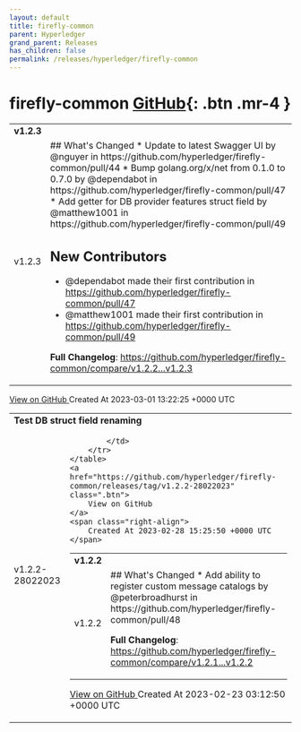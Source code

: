 ```yaml
---
layout: default
title: firefly-common
parent: Hyperledger
grand_parent: Releases
has_children: false
permalink: /releases/hyperledger/firefly-common
---
```


# firefly-common <span class="fs-3 right-align">[GitHub](https://github.com/hyperledger/firefly-common){: .btn .mr-4 }</span>


<div>
    <table>
        <tr>
            <td colspan="2">
                <b>
                    v1.2.3
                </b>
            </td>
        </tr>
        <tr>
            <td>
                <span class="chip">
                    v1.2.3
                </span>
            </td>
            <td>
                ## What's Changed
* Update to latest Swagger UI by @nguyer in https://github.com/hyperledger/firefly-common/pull/44
* Bump golang.org/x/net from 0.1.0 to 0.7.0 by @dependabot in https://github.com/hyperledger/firefly-common/pull/47
* Add getter for DB provider features struct field by @matthew1001 in https://github.com/hyperledger/firefly-common/pull/49

## New Contributors
* @dependabot made their first contribution in https://github.com/hyperledger/firefly-common/pull/47
* @matthew1001 made their first contribution in https://github.com/hyperledger/firefly-common/pull/49

**Full Changelog**: https://github.com/hyperledger/firefly-common/compare/v1.2.2...v1.2.3
            </td>
        </tr>
    </table>
    <a href="https://github.com/hyperledger/firefly-common/releases/tag/v1.2.3" class=".btn">
        View on GitHub
    </a>
    <span class="right-align">
        Created At 2023-03-01 13:22:25 +0000 UTC
    </span>
</div>

<div>
    <table>
        <tr>
            <td colspan="2">
                <b>
                    Test DB struct field renaming
                </b>
            </td>
        </tr>
        <tr>
            <td>
                <span class="chip">
                    v1.2.2-28022023
                </span>
            </td>
            <td>
                
            </td>
        </tr>
    </table>
    <a href="https://github.com/hyperledger/firefly-common/releases/tag/v1.2.2-28022023" class=".btn">
        View on GitHub
    </a>
    <span class="right-align">
        Created At 2023-02-28 15:25:50 +0000 UTC
    </span>
</div>

<div>
    <table>
        <tr>
            <td colspan="2">
                <b>
                    v1.2.2
                </b>
            </td>
        </tr>
        <tr>
            <td>
                <span class="chip">
                    v1.2.2
                </span>
            </td>
            <td>
                ## What's Changed
* Add ability to register custom message catalogs by @peterbroadhurst in https://github.com/hyperledger/firefly-common/pull/48


**Full Changelog**: https://github.com/hyperledger/firefly-common/compare/v1.2.1...v1.2.2
            </td>
        </tr>
    </table>
    <a href="https://github.com/hyperledger/firefly-common/releases/tag/v1.2.2" class=".btn">
        View on GitHub
    </a>
    <span class="right-align">
        Created At 2023-02-23 03:12:50 +0000 UTC
    </span>
</div>

